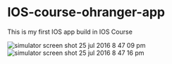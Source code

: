 # IOS-course-ohranger-app
This is my first IOS app build in IOS Course 


![simulator screen shot 25 jul 2016 8 47 09 pm](https://cloud.githubusercontent.com/assets/11006814/17101793/1567514e-52a9-11e6-934d-27a347eef6ce.png)        ![simulator screen shot 25 jul 2016 8 47 16 pm](https://cloud.githubusercontent.com/assets/11006814/17101804/1a28c4f6-52a9-11e6-8e15-6f26cb148a86.png)



